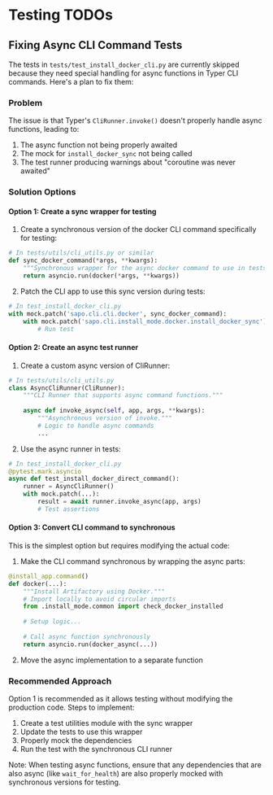 # Testing TODOs

## Fixing Async CLI Command Tests

The tests in `tests/test_install_docker_cli.py` are currently skipped because they need special handling for async functions in Typer CLI commands. Here's a plan to fix them:

### Problem

The issue is that Typer's `CliRunner.invoke()` doesn't properly handle async functions, leading to:
1. The async function not being properly awaited
2. The mock for `install_docker_sync` not being called
3. The test runner producing warnings about "coroutine was never awaited"

### Solution Options

#### Option 1: Create a sync wrapper for testing

1. Create a synchronous version of the docker CLI command specifically for testing:

```python
# In tests/utils/cli_utils.py or similar
def sync_docker_command(*args, **kwargs):
    """Synchronous wrapper for the async docker command to use in tests."""
    return asyncio.run(docker(*args, **kwargs))
```

2. Patch the CLI app to use this sync version during tests:

```python
# In test_install_docker_cli.py
with mock.patch('sapo.cli.cli.docker', sync_docker_command):
    with mock.patch('sapo.cli.install_mode.docker.install_docker_sync') as mock_install:
        # Run test
```

#### Option 2: Create an async test runner

1. Create a custom async version of CliRunner:

```python
# In tests/utils/cli_utils.py
class AsyncCliRunner(CliRunner):
    """CLI Runner that supports async command functions."""
    
    async def invoke_async(self, app, args, **kwargs):
        """Asynchronous version of invoke."""
        # Logic to handle async commands
        ...
```

2. Use the async runner in tests:

```python
# In test_install_docker_cli.py
@pytest.mark.asyncio
async def test_install_docker_direct_command():
    runner = AsyncCliRunner()
    with mock.patch(...):
        result = await runner.invoke_async(app, args)
        # Test assertions
```

#### Option 3: Convert CLI command to synchronous

This is the simplest option but requires modifying the actual code:

1. Make the CLI command synchronous by wrapping the async parts:

```python
@install_app.command()
def docker(...):
    """Install Artifactory using Docker."""
    # Import locally to avoid circular imports
    from .install_mode.common import check_docker_installed
    
    # Setup logic...
    
    # Call async function synchronously
    return asyncio.run(docker_async(...))
```

2. Move the async implementation to a separate function

### Recommended Approach

Option 1 is recommended as it allows testing without modifying the production code. Steps to implement:

1. Create a test utilities module with the sync wrapper
2. Update the tests to use this wrapper
3. Properly mock the dependencies
4. Run the test with the synchronous CLI runner

Note: When testing async functions, ensure that any dependencies that are also async (like `wait_for_health`) are also properly mocked with synchronous versions for testing. 
